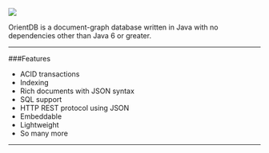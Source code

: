 [![][header]](http://www.orientechnologies.com)

OrientDB is a document-graph database written in Java with no dependencies other than Java 6 or greater.

***

###Features
* ACID transactions
* Indexing
* Rich documents with JSON syntax
* SQL support
* HTTP REST protocol using JSON
* Embeddable
* Lightweight
* So many more
***

[header]: http://www.orientechnologies.com/images/orient_db.png
[http://www.orientechnologies.com]: http://www.orientechnologies.com "http://www.orientechnologies.com"

